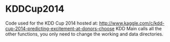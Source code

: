 KDDCup2014
==========

Code used for the KDD Cup 2014 hosted at: http://www.kaggle.com/c/kdd-cup-2014-predicting-excitement-at-donors-choose
KDD Main calls all the other functions, you only need to change the working and data directories.
